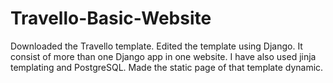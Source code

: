 # Travello-Basic-Website

Downloaded the Travello template. Edited the template using Django. It consist of more than one Django app in one website. I have also used jinja templating and PostgreSQL. Made the static page of that template dynamic.
